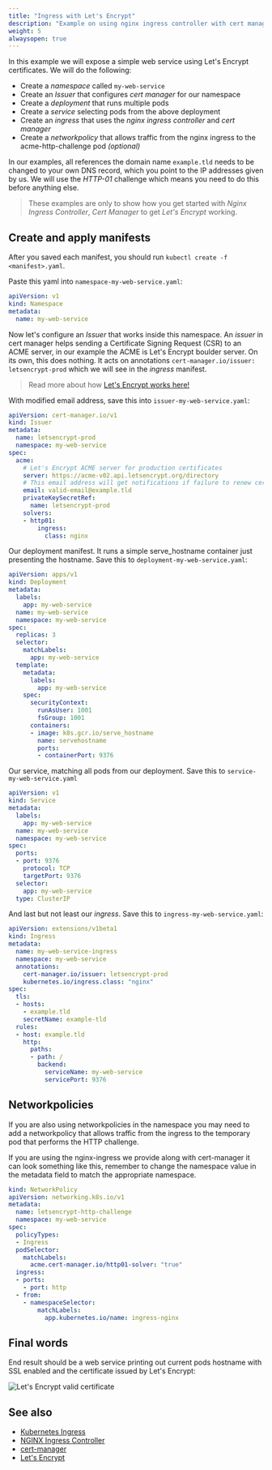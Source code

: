 ```yaml
---
title: "Ingress with Let's Encrypt"
description: "Example on using nginx ingress controller with cert manager"
weight: 5
alwaysopen: true
---
```


In this example we will expose a simple web service using Let's Encrypt certificates. We will do the following:

* Create a *namespace* called `my-web-service`
* Create an *Issuer* that configures *cert manager* for our namespace
* Create a *deployment* that runs multiple pods
* Create a *service* selecting pods from the above deployment
* Create an *ingress* that uses the *nginx ingress controller* and *cert manager*
* Create a *networkpolicy* that allows traffic from the nginx ingress to the acme-http-challenge pod *(optional)*

In our examples, all references the domain name `example.tld` needs to be changed to your own DNS record, which you point to the IP addresses given by us. We will use the *HTTP-01* challenge which means you need to do this before anything else.

> These examples are only to show how you get started with *Nginx Ingress Controller*, *Cert Manager* to get *Let's Encrypt* working.

## Create and apply manifests

After you saved each manifest, you should run `kubectl create -f <manifest>.yaml`.

Paste this yaml into `namespace-my-web-service.yaml`:

```yaml
apiVersion: v1
kind: Namespace
metadata:
  name: my-web-service
```

Now let's configure an *Issuer* that works inside this namespace. An *issuer* in cert manager helps sending a Certificate Signing Request (CSR) to an ACME server, in our example the ACME is Let's Encrypt boulder server. On its own, this does nothing. It acts on annotations `cert-manager.io/issuer: letsencrypt-prod` which we will see in the *ingress* manifest.

> Read more about how [Let's Encrypt works here!](https://letsencrypt.org/how-it-works/)

With modified email address, save this into `issuer-my-web-service.yaml`:

```yaml
apiVersion: cert-manager.io/v1
kind: Issuer
metadata:
  name: letsencrypt-prod
  namespace: my-web-service
spec:
  acme:
    # Let's Encrypt ACME server for production certificates
    server: https://acme-v02.api.letsencrypt.org/directory
    # This email address will get notifications if failure to renew certificates happens
    email: valid-email@example.tld
    privateKeySecretRef:
      name: letsencrypt-prod
    solvers:
    - http01:
        ingress:
          class: nginx
```

Our deployment manifest. It runs a simple serve_hostname container just presenting the hostname. Save this to `deployment-my-web-service.yaml`:

```yaml
apiVersion: apps/v1
kind: Deployment
metadata:
  labels:
    app: my-web-service
  name: my-web-service
  namespace: my-web-service
spec:
  replicas: 3
  selector:
    matchLabels:
      app: my-web-service
  template:
    metadata:
      labels:
        app: my-web-service
    spec:
      securityContext:
        runAsUser: 1001
        fsGroup: 1001
      containers:
      - image: k8s.gcr.io/serve_hostname
        name: servehostname
        ports:
        - containerPort: 9376
```

Our service, matching all pods from our deployment. Save this to `service-my-web-service.yaml`

```yaml
apiVersion: v1
kind: Service
metadata:
  labels:
    app: my-web-service
  name: my-web-service
  namespace: my-web-service
spec:
  ports:
  - port: 9376
    protocol: TCP
    targetPort: 9376
  selector:
    app: my-web-service
  type: ClusterIP
```

And last but not least our *ingress*. Save this to `ingress-my-web-service.yaml`:

```yaml
apiVersion: extensions/v1beta1
kind: Ingress
metadata:
  name: my-web-service-ingress
  namespace: my-web-service
  annotations:
    cert-manager.io/issuer: letsencrypt-prod
    kubernetes.io/ingress.class: "nginx"
spec:
  tls:
  - hosts:
    - example.tld
    secretName: example-tld
  rules:
  - host: example.tld
    http:
      paths:
      - path: /
        backend:
          serviceName: my-web-service
          servicePort: 9376
```

## Networkpolicies

If you are also using networkpolicies in the namespace you may need to add a networkpolicy that allows traffic from the ingress to the temporary pod that performs the HTTP challenge. 

If you are using the nginx-ingress we provide along with cert-manager it can look something like this, remember to change the namespace value in the metadata field to match the appropriate namespace. 

```yaml
kind: NetworkPolicy
apiVersion: networking.k8s.io/v1
metadata:
  name: letsencrypt-http-challenge
  namespace: my-web-service
spec:
  policyTypes:
  - Ingress
  podSelector:
    matchLabels:
      acme.cert-manager.io/http01-solver: "true"
  ingress:
  - ports:
    - port: http
  - from:
    - namespaceSelector:
        matchLabels:
          app.kubernetes.io/name: ingress-nginx
```

## Final words

End result should be a web service printing out current pods hostname with SSL enabled and the certificate issued by Let's Encrypt:

![Let's Encrypt valid certificate](/img/examples/letsencrypt.png)

## See also

* [Kubernetes Ingress](https://kubernetes.io/docs/concepts/services-networking/ingress/)
* [NGINX Ingress Controller](https://github.com/kubernetes/ingress)
* [cert-manager](https://github.com/jetstack/cert-manager)
* [Let's Encrypt](https://letsencrypt.org/how-it-works/)
